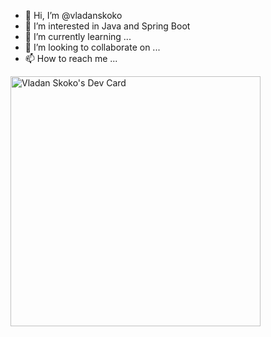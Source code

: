 - 👋 Hi, I’m @vladanskoko
- 👀 I’m interested in Java and Spring Boot
- 🌱 I’m currently learning ...
- 💞️ I’m looking to collaborate on ...
- 📫 How to reach me ...

<!---
vladanskoko/vladanskoko is a ✨ special ✨ repository because its `README.md` (this file) appears on your GitHub profile.
You can click the Preview link to take a look at your changes.
--->

<a href="https://app.daily.dev/vladanskoko"><img src="https://api.daily.dev/devcards/72dd62a676104f08bbe6433d54cdb2b4.png?r=lme" width="400" alt="Vladan Skoko's Dev Card"/></a>
